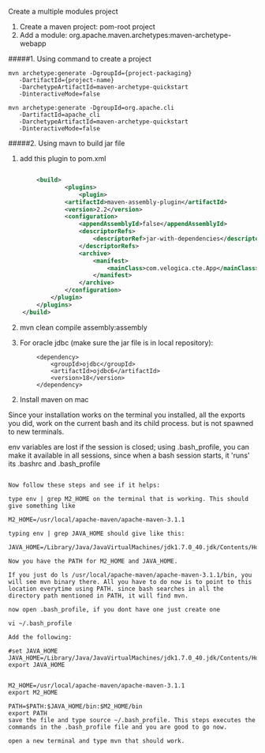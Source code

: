 Create a multiple modules project

1. Create a maven project: pom-root project
2. Add a module: org.apache.maven.archetypes:maven-archetype-webapp


#####1. Using command to create a project
```
mvn archetype:generate -DgroupId={project-packaging} 
   -DartifactId={project-name} 
   -DarchetypeArtifactId=maven-archetype-quickstart 
   -DinteractiveMode=false

mvn archetype:generate -DgroupId=org.apache.cli
   -DartifactId=apache_cli
   -DarchetypeArtifactId=maven-archetype-quickstart 
   -DinteractiveMode=false
```

#####2. Using mavn to build jar file
1) add this plugin to pom.xml
```xml

        <build>
                <plugins>        
	                <plugin>
				<artifactId>maven-assembly-plugin</artifactId>
				<version>2.2</version>
				<configuration>
					<appendAssemblyId>false</appendAssemblyId>
					<descriptorRefs>
						<descriptorRef>jar-with-dependencies</descriptorRef>
					</descriptorRefs>
					<archive>
						<manifest>
							<mainClass>com.velogica.cte.App</mainClass>
						</manifest>
					</archive>
				</configuration>
			</plugin>
		</plugins>
	</build>	
```
			
2) mvn clean compile assembly:assembly

3) For oracle jdbc (make sure the jar file is in local repository):
```
		<dependency>
			<groupId>ojdbc</groupId>
			<artifactId>ojdbc6</artifactId>
			<version>18</version>
		</dependency>
```

2. Install maven on mac

Since your installation works on the terminal you installed, all the exports you did, work on the current bash and its child process. but is not spawned to new terminals.

env variables are lost if the session is closed; using .bash_profile, you can make it available in all sessions, since when a bash session starts, it 'runs' its .bashrc and .bash_profile

```

Now follow these steps and see if it helps:

type env | grep M2_HOME on the terminal that is working. This should give something like

M2_HOME=/usr/local/apache-maven/apache-maven-3.1.1

typing env | grep JAVA_HOME should give like this:

JAVA_HOME=/Library/Java/JavaVirtualMachines/jdk1.7.0_40.jdk/Contents/Home

Now you have the PATH for M2_HOME and JAVA_HOME.

If you just do ls /usr/local/apache-maven/apache-maven-3.1.1/bin, you will see mvn binary there. All you have to do now is to point to this location everytime using PATH. since bash searches in all the directory path mentioned in PATH, it will find mvn.

now open .bash_profile, if you dont have one just create one

vi ~/.bash_profile

Add the following:

#set JAVA_HOME
JAVA_HOME=/Library/Java/JavaVirtualMachines/jdk1.7.0_40.jdk/Contents/Home
export JAVA_HOME


M2_HOME=/usr/local/apache-maven/apache-maven-3.1.1
export M2_HOME

PATH=$PATH:$JAVA_HOME/bin:$M2_HOME/bin
export PATH
save the file and type source ~/.bash_profile. This steps executes the commands in the .bash_profile file and you are good to go now.

open a new terminal and type mvn that should work.
```
